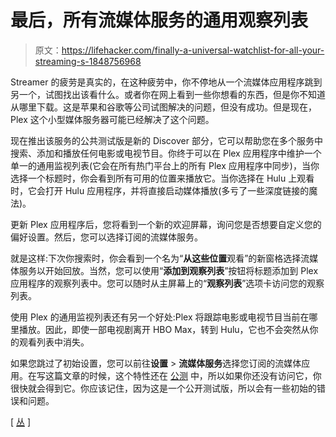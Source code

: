 # 最后，所有流媒体服务的通用观察列表

> 原文：<https://lifehacker.com/finally-a-universal-watchlist-for-all-your-streaming-s-1848756968>

Streamer 的疲劳是真实的，在这种疲劳中，你不停地从一个流媒体应用程序跳到另一个，试图找出该看什么。或者你在网上看到一些你想看的东西，但是你不知道从哪里下载。这是苹果和谷歌等公司试图解决的问题，但没有成功。但是现在，Plex 这个小型媒体服务器可能已经解决了这个问题。



现在推出该服务的公共测试版是新的 Discover 部分，它可以帮助您在多个服务中搜索、添加和播放任何电影或电视节目。你终于可以在 Plex 应用程序中维护一个单一的通用监视列表(它会在所有热门平台上的所有 Plex 应用程序中同步)，当你选择一个标题时，你会看到所有可用的位置来播放它。当你选择在 Hulu 上观看时，它会打开 Hulu 应用程序，并将直接启动媒体播放(多亏了一些深度链接的魔法)。

更新 Plex 应用程序后，您将看到一个新的欢迎屏幕，询问您是否想要自定义您的偏好设置。然后，您可以选择订阅的流媒体服务。

就是这样:下次你搜索时，你会看到一个名为“**从这些位置**观看”的新窗格选择流媒体服务以开始回放。当然，您可以使用“**添加到观察列表**”按钮将标题添加到 Plex 应用程序的观察列表中。您可以随时从主屏幕上的“**观察列表**”选项卡访问您的观察列表。

使用 Plex 的通用监视列表还有另一个好处:Plex 将跟踪电影或电视节目当前在哪里播放。因此，即使一部电视剧离开 HBO Max，转到 Hulu，它也不会突然从你的观看列表中消失。

如果您跳过了初始设置，您可以前往**设置** > **流媒体服务**选择您订阅的流媒体应用。在写这篇文章的时候，这个特性还在 [公测](https://support.plex.tv/articles/discover/) 中，所以如果你还没有访问它，你很快就会得到它。你应该记住，因为这是一个公开测试版，所以会有一些初始的错误和问题。

[ [丛](https://www.plex.tv/blog/end-the-streaming-struggle-with-plex/) ]
